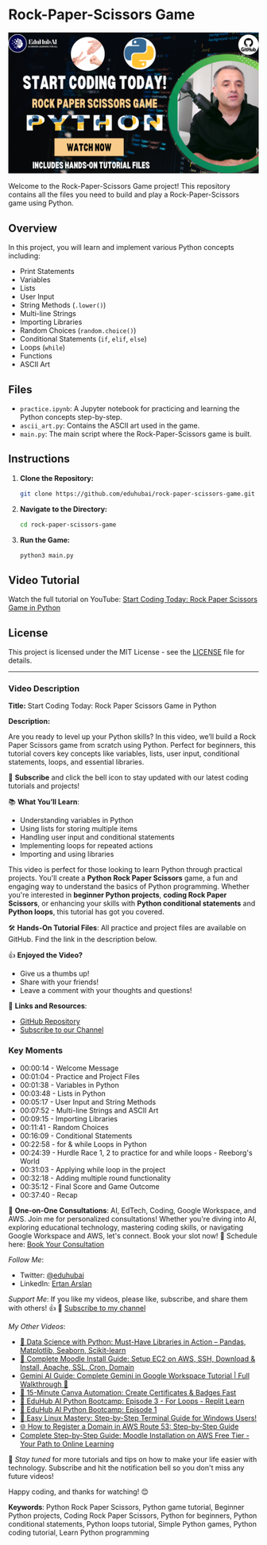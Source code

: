 # Rock-Paper-Scissors Game
[![Watch the video](https://raw.githubusercontent.com/eduhubai/Rock-Paper-Scissors-Python-Guide-YouTube/main/thumbnail.png)](https://www.youtube.com/watch?v=B_C-y64Ex-U)

Welcome to the Rock-Paper-Scissors Game project! This repository contains all the files you need to build and play a Rock-Paper-Scissors game using Python.

## Overview

In this project, you will learn and implement various Python concepts including:
- Print Statements
- Variables
- Lists
- User Input
- String Methods (`.lower()`)
- Multi-line Strings
- Importing Libraries
- Random Choices (`random.choice()`)
- Conditional Statements (`if`, `elif`, `else`)
- Loops (`while`)
- Functions
- ASCII Art

## Files

- `practice.ipynb`: A Jupyter notebook for practicing and learning the Python concepts step-by-step.
- `ascii_art.py`: Contains the ASCII art used in the game.
- `main.py`: The main script where the Rock-Paper-Scissors game is built.

## Instructions

1. **Clone the Repository:**
    ```bash
    git clone https://github.com/eduhubai/rock-paper-scissors-game.git
    ```
2. **Navigate to the Directory:**
    ```bash
    cd rock-paper-scissors-game
    ```
3. **Run the Game:**
    ```bash
    python3 main.py
    ```

## Video Tutorial

Watch the full tutorial on YouTube: [Start Coding Today: Rock Paper Scissors Game in Python](https://www.youtube.com/watch?v=B_C-y64Ex-U)

## License

This project is licensed under the MIT License - see the [LICENSE](LICENSE) file for details.

---

### Video Description

**Title:** Start Coding Today: Rock Paper Scissors Game in Python

**Description:**

Are you ready to level up your Python skills? In this video, we’ll build a Rock Paper Scissors game from scratch using Python. Perfect for beginners, this tutorial covers key concepts like variables, lists, user input, conditional statements, loops, and essential libraries.

🔔 **Subscribe** and click the bell icon to stay updated with our latest coding tutorials and projects!

📚 **What You’ll Learn**:
- Understanding variables in Python
- Using lists for storing multiple items
- Handling user input and conditional statements
- Implementing loops for repeated actions
- Importing and using libraries

This video is perfect for those looking to learn Python through practical projects. You'll create a **Python Rock Paper Scissors** game, a fun and engaging way to understand the basics of Python programming. Whether you're interested in **beginner Python projects**, **coding Rock Paper Scissors**, or enhancing your skills with **Python conditional statements** and **Python loops**, this tutorial has got you covered. 

🛠 **Hands-On Tutorial Files**: All practice and project files are available on GitHub. Find the link in the description below.

👍 **Enjoyed the Video?**
- Give us a thumbs up!
- Share with your friends!
- Leave a comment with your thoughts and questions!

🚀 **Links and Resources**:
- [GitHub Repository](https://github.com/yourusername/rock-paper-scissors-game)
- [Subscribe to our Channel](https://www.youtube.com/channel/yourchannel)

### Key Moments
- 00:00:14 - Welcome Message
- 00:01:04 - Practice and Project Files
- 00:01:38 - Variables in Python
- 00:03:48 - Lists in Python
- 00:05:17 - User Input and String Methods
- 00:07:52 - Multi-line Strings and ASCII Art
- 00:09:15 - Importing Libraries
- 00:11:41 - Random Choices
- 00:16:09 - Conditional Statements
- 00:22:58 - for & while Loops in Python
- 00:24:39 - Hurdle Race 1, 2 to practice for and while loops - Reeborg's World
- 00:31:03 - Applying while loop in the project
- 00:32:18 - Adding multiple round functionality
- 00:35:12 - Final Score and Game Outcome
- 00:37:40 - Recap

📅 **One-on-One Consultations**:
AI, EdTech, Coding, Google Workspace, and AWS. Join me for personalized consultations! Whether you're diving into AI, exploring educational technology, mastering coding skills, or navigating Google Workspace and AWS, let's connect. Book your slot now!
🚀 Schedule here: [Book Your Consultation](http://go.eduhubai.com/meeting)

*Follow Me*:
- Twitter: [@eduhubai](https://twitter.com/eduhubai)
- LinkedIn: [Ertan Arslan](https://www.linkedin.com/in/ertan-arslan)

*Support Me*:
If you like my videos, please like, subscribe, and share them with others! 👍
🔔 [Subscribe to my channel](https://www.youtube.com/channel/yourchannel)

*My Other Videos*:
- [🎥 Data Science with Python: Must-Have Libraries in Action – Pandas, Matplotlib, Seaborn, Scikit-learn](https://www.youtube.com/watch?v=7WB8sodv9Gc)
- [🎥 Complete Moodle Install Guide: Setup EC2 on AWS, SSH, Download & Install, Apache, SSL, Cron, Domain](https://www.youtube.com/watch?v=Io8k119G9pU)
- [Gemini AI Guide: Complete Gemini in Google Workspace Tutorial | Full Walkthrough 🌟](https://www.youtube.com/watch?v=SV1Xq7TSrns)
- [🎨 15-Minute Canva Automation: Create Certificates & Badges Fast](https://www.youtube.com/watch?v=cCUMMKyEla4)
- [🐍 EduHub AI Python Bootcamp: Episode 3 - For Loops - Replit Learn](https://www.youtube.com/watch?v=IbkcsKyc4Ik)
- [🚀 EduHub AI Python Bootcamp: Episode 1](https://www.youtube.com/watch?v=E9NtVlKx5PQ)
- [🐧 Easy Linux Mastery: Step-by-Step Terminal Guide for Windows Users!](https://www.youtube.com/watch?v=jZKXZHOKp44)
- [🌐 How to Register a Domain in AWS Route 53: Step-by-Step Guide](https://www.youtube.com/watch?v=4olbcW7iCx8)
- [Complete Step-by-Step Guide: Moodle Installation on AWS Free Tier - Your Path to Online Learning](https://www.youtube.com/watch?v=Gd--q0QhU_M)

🔔 *Stay tuned* for more tutorials and tips on how to make your life easier with technology. Subscribe and hit the notification bell so you don't miss any future videos!

Happy coding, and thanks for watching! 😊

**Keywords**: Python Rock Paper Scissors, Python game tutorial, Beginner Python projects, Coding Rock Paper Scissors, Python for beginners, Python conditional statements, Python loops tutorial, Simple Python games, Python coding tutorial, Learn Python programming
